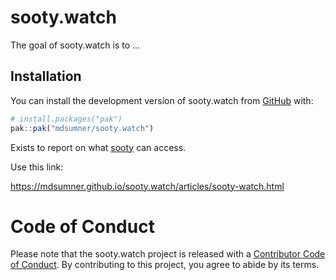 
<!-- README.md is generated from README.Rmd. Please edit that file -->

# sooty.watch

<!-- badges: start -->
<!-- badges: end -->

The goal of sooty.watch is to …

## Installation

You can install the development version of sooty.watch from
[GitHub](https://github.com/) with:

``` r
# install.packages("pak")
pak::pak("mdsumner/sooty.watch")
```

Exists to report on what [sooty](https://github.com/mdsumner/sooty/) can
access.

Use this link:

<https://mdsumner.github.io/sooty.watch/articles/sooty-watch.html>

# Code of Conduct

Please note that the sooty.watch project is released with a [Contributor
Code of
Conduct](https://contributor-covenant.org/version/2/1/CODE_OF_CONDUCT.html).
By contributing to this project, you agree to abide by its terms.
